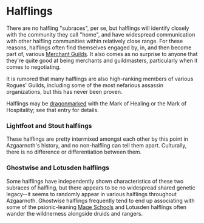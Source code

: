 # Halflings
There are no halfling "subraces", per se, but halflings will identify closely with the community they call "home", and have widespread communication with other halfling communities within relatively close range. For these reasons, halflings often find themselves engaged by, in, and then become part of, various [Merchant Guilds](/Organizations/MerchantGuilds/MerchantGuilds.md). It also comes as no surprise to anyone that they're quite good at being merchants and guildmasters, particularly when it comes to negotiating.

It is rumored that many halflings are also high-ranking members of various Rogues' Guilds, including some of the most nefarious assassin organizations, but this has never been proven.

Halflings may be [dragonmarked](Dragonmarked.md) with the Mark of Healing or the Mark of Hospitality; see that entry for details.

### Lightfoot and Stout halflings
These halflings are pretty intermixed amongst each other by this point in Azgaarnoth's history, and no non-halfling can tell them apart. Culturally, there is no difference or differentiation between them.

### Ghostwise and Lotusden halflings
Some halflings have independently shown characteristics of these two subraces of halfling, but there appears to be no widespread shared genetic legacy--it seems to randomly appear in various halflings throughout Azgaarnoth. Ghostwise halflings frequently tend to end up associating with some of the psionic-leaning [Mage Schools](/Organizations/MageSchools/MageSchools.md) and Lotusden halflings often wander the wildnerness alongside druids and rangers.
